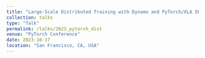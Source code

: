```yaml
---
title: "Large-Scale Distributed Training with Dynamo and PyTorch/XLA SPMD"
collection: talks
type: "Talk"
permalink: /talks/2023_pytorch_dist
venue: "PyTorch Conference"
date: 2023-10-17
location: "San Francisco, CA, USA"
---
```

